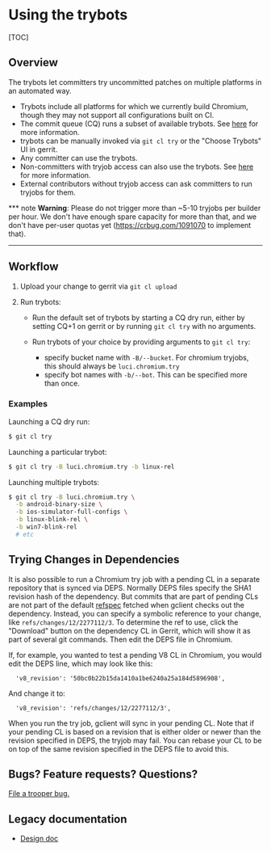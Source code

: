 # Using the trybots

[TOC]

## Overview

The trybots let committers try uncommitted patches on multiple platforms in an
automated way.

-   Trybots include all platforms for which we currently build Chromium, though
    they may not support all configurations built on CI.
-   The commit queue (CQ) runs a subset of available trybots. See [here][1] for
    more information.
-   trybots can be manually invoked via `git cl try` or the "Choose Trybots" UI
    in gerrit.
-   Any committer can use the trybots.
-   Non-committers with tryjob access can also use the trybots. See [here][2]
    for more information.
-   External contributors without tryjob access can ask committers to run
    tryjobs for them.

*** note
**Warning**: Please do not trigger more than ~5-10 tryjobs per builder
per hour. We don't have enough spare capacity for more than that, and we don't
have per-user quotas yet (https://crbug.com/1091070 to implement that).
***

## Workflow

1.  Upload your change to gerrit via `git cl upload`
2.  Run trybots:

    *   Run the default set of trybots by starting a CQ dry run, either by
        setting CQ+1 on gerrit or by running `git cl try` with no arguments.
    *   Run trybots of your choice by providing arguments to `git cl try`:

        *   specify bucket name with `-B/--bucket`. For chromium tryjobs, this
            should always be `luci.chromium.try`
        *   specify bot names with `-b/--bot`. This can be specified more than
            once.

### Examples

Launching a CQ dry run:

```bash
$ git cl try
```

Launching a particular trybot:

```bash
$ git cl try -B luci.chromium.try -b linux-rel
```

Launching multiple trybots:

```bash
$ git cl try -B luci.chromium.try \
  -b android-binary-size \
  -b ios-simulator-full-configs \
  -b linux-blink-rel \
  -b win7-blink-rel
  # etc
```

## Trying Changes in Dependencies

It is also possible to run a Chromium try job with a pending CL in a separate
repository that is synced via DEPS. Normally DEPS files specify the SHA1
revision hash of the dependency. But commits that are part of pending CLs are
not part of the default
[refspec](https://git-scm.com/book/en/v2/Git-Internals-The-Refspec) fetched when
gclient checks out the dependency. Instead, you can specify a symbolic reference
to your change, like `refs/changes/12/2277112/3`. To determine the ref to use,
click the "Download" button on the dependency CL in Gerrit, which will show it
as part of several git commands. Then edit the DEPS file in Chromium.

If, for example, you wanted to test a pending V8 CL in Chromium, you would edit
the DEPS line, which may look like this:

```
  'v8_revision': '50bc0b22b15da1410a1be6240a25a184d5896908',
```

And change it to:

```
  'v8_revision': 'refs/changes/12/2277112/3',
```

When you run the try job, gclient will sync in your pending CL. Note that if
your pending CL is based on a revision that is either older or newer than the
revision specified in DEPS, the tryjob may fail. You can rebase your CL to be on
top of the same revision specified in the DEPS file to avoid this.

## Bugs? Feature requests? Questions?

[File a trooper bug.][3]

## Legacy documentation

-   [Design doc][4]

[1]: /docs/infra/cq.md
[2]: https://www.chromium.org/getting-involved/become-a-committer#TOC-Try-job-access
[3]: https://g.co/bugatrooper
[4]: https://www.chromium.org/developers/testing/try-server-usage/design
